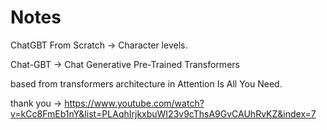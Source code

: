 # Notes

ChatGBT From Scratch -> Character levels. 

Chat-GBT -> Chat Generative Pre-Trained Transformers 

based from transformers architecture in Attention Is All You Need. 

thank you -> https://www.youtube.com/watch?v=kCc8FmEb1nY&list=PLAqhIrjkxbuWI23v9cThsA9GvCAUhRvKZ&index=7 




